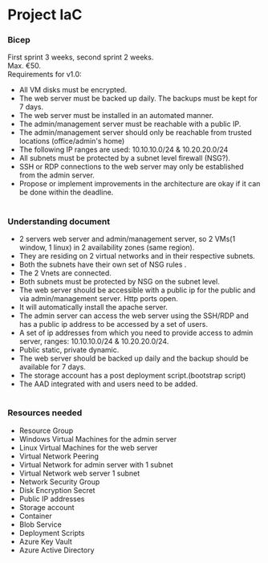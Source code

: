 # Project IaC
### Bicep

First sprint 3 weeks, second sprint 2 weeks.\
Max. €50.\
Requirements for v1.0:
- All VM disks must be encrypted.
- The web server must be backed up daily. The backups must be kept for 7 days.
- The web server must be installed in an automated manner.
- The admin/management server must be reachable with a public IP.
- The admin/management server should only be reachable from trusted locations (office/admin's home)
- The following IP ranges are used: 10.10.10.0/24 & 10.20.20.0/24
- All subnets must be protected by a subnet level firewall (NSG?).
- SSH or RDP connections to the web server may only be established from the admin server.
- Propose or implement improvements in the architecture are okay if it can be done within the deadline.

#
### Understanding document
- 2 servers web server and admin/management server, so 2 VMs(1 window, 1 linux) in 2 availability zones (same region).
- They are residing on 2 virtual networks and in their respective subnets. 
- Both the subnets have their own set of NSG rules . 
- The 2 Vnets are connected.
- Both subnets must be protected by NSG on the subnet level. 
- The web server should be accessible with a public ip for the public and via admin/management server. Http ports open. 
- It will automatically install the apache server.
- The admin server can access the web server using the SSH/RDP and has a public ip address to be accessed by a set of users. 
- A set of ip addresses from which you need to provide access to admin server, ranges: 10.10.10.0/24 & 10.20.20.0/24. 
- Public static, private dynamic.
- The web server should be backed up daily and the backup should be available for 7 days.
- The storage account has a post deployment script.(bootstrap script)
- The AAD integrated with and users need to be added. 

#
### Resources needed
- Resource Group
- Windows Virtual Machines for the admin server
- Linux Virtual Machines for the web server
- Virtual Network Peering
- Virtual Network for admin server with 1 subnet
- Virtual Network web server 1 subnet
- Network Security Group
- Disk Encryption Secret
- Public IP addresses
- Storage account  
- Container
- Blob Service
- Deployment Scripts
- Azure Key Vault
- Azure Active Directory
